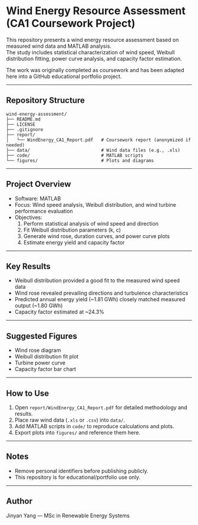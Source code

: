 # Wind Energy Resource Assessment (CA1 Coursework Project)

This repository presents a wind energy resource assessment based on measured wind data and MATLAB analysis.  
The study includes statistical characterization of wind speed, Weibull distribution fitting, power curve analysis, and capacity factor estimation.

The work was originally completed as coursework and has been adapted here into a GitHub educational portfolio project.

---

## Repository Structure

```
wind-energy-assessment/
├── README.md
├── LICENSE
├── .gitignore
├── report/
│   └── WindEnergy_CA1_Report.pdf   # Coursework report (anonymized if needed)
├── data/                           # Wind data files (e.g., .xls)
├── code/                           # MATLAB scripts
└── figures/                        # Plots and diagrams
```

---

## Project Overview

- Software: MATLAB  
- Focus: Wind speed analysis, Weibull distribution, and wind turbine performance evaluation  
- Objectives:  
  1. Perform statistical analysis of wind speed and direction  
  2. Fit Weibull distribution parameters (k, c)  
  3. Generate wind rose, duration curves, and power curve plots  
  4. Estimate energy yield and capacity factor  

---

## Key Results

- Weibull distribution provided a good fit to the measured wind speed data  
- Wind rose revealed prevailing directions and turbulence characteristics  
- Predicted annual energy yield (~1.81 GWh) closely matched measured output (~1.80 GWh)  
- Capacity factor estimated at ~24.3%


---

## Suggested Figures

- Wind rose diagram  
- Weibull distribution fit plot  
- Turbine power curve  
- Capacity factor bar chart  

---

## How to Use

1. Open `report/WindEnergy_CA1_Report.pdf` for detailed methodology and results.  
2. Place raw wind data (`.xls` or `.csv`) into `data/`.  
3. Add MATLAB scripts in `code/` to reproduce calculations and plots.  
4. Export plots into `figures/` and reference them here.  

---

## Notes

- Remove personal identifiers before publishing publicly.  
- This repository is for educational/portfolio use only.  

---

## Author

Jinyan Yang — MSc in Renewable Energy Systems
